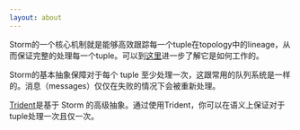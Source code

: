 ```yaml
---
layout: about
---
```


Storm的一个核心机制就是能够高效跟踪每一个tuple在topology中的lineage，从而保证完整的处理每一个tuple。可以到[这里](/documentation/Guaranteeing-message-processing.html)进一步了解它是如何工作的。

Storm的基本抽象保障对于每个 tuple 至少处理一次，这跟常用的队列系统是一样的。消息（messages）仅仅在失败的情况下会被重新处理。

[Trident](/documentation/Trident-tutorial.html)是基于 Storm 的高级抽象。通过使用Trident，你可以在语义上保证对于tuple处理一次且仅一次。
